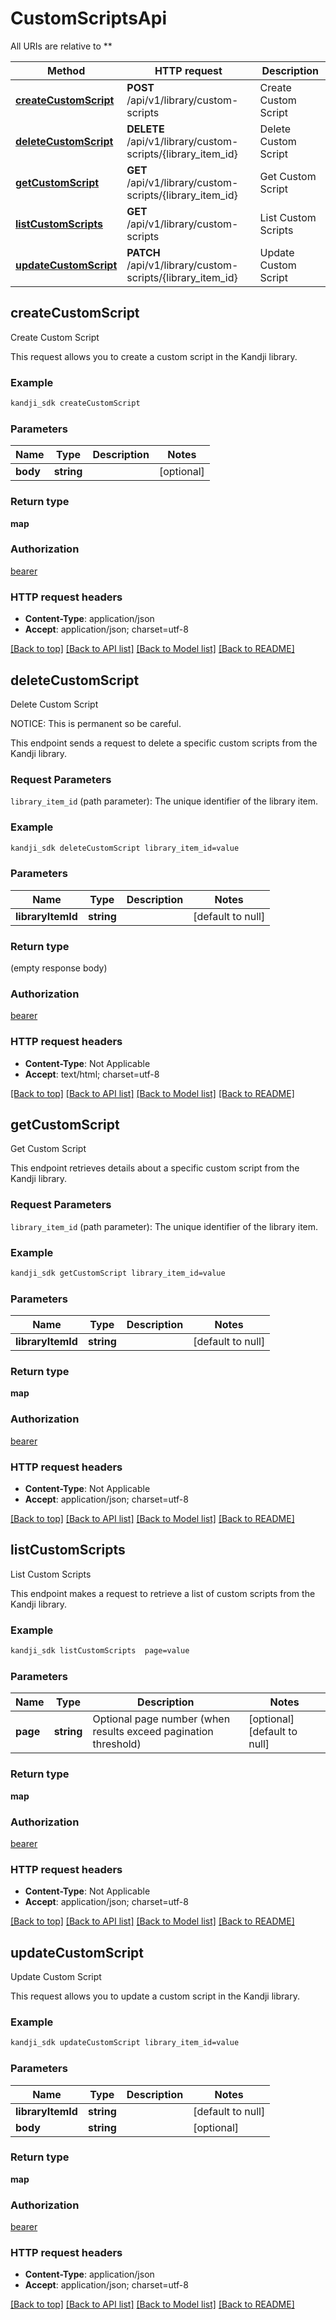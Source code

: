 # CustomScriptsApi

All URIs are relative to **

Method | HTTP request | Description
------------- | ------------- | -------------
[**createCustomScript**](CustomScriptsApi.md#createCustomScript) | **POST** /api/v1/library/custom-scripts | Create Custom Script
[**deleteCustomScript**](CustomScriptsApi.md#deleteCustomScript) | **DELETE** /api/v1/library/custom-scripts/{library_item_id} | Delete Custom Script
[**getCustomScript**](CustomScriptsApi.md#getCustomScript) | **GET** /api/v1/library/custom-scripts/{library_item_id} | Get Custom Script
[**listCustomScripts**](CustomScriptsApi.md#listCustomScripts) | **GET** /api/v1/library/custom-scripts | List Custom Scripts
[**updateCustomScript**](CustomScriptsApi.md#updateCustomScript) | **PATCH** /api/v1/library/custom-scripts/{library_item_id} | Update Custom Script



## createCustomScript

Create Custom Script

This request allows you to create a custom script in the Kandji library.

### Example

```bash
kandji_sdk createCustomScript
```

### Parameters


Name | Type | Description  | Notes
------------- | ------------- | ------------- | -------------
 **body** | **string** |  | [optional]

### Return type

**map**

### Authorization

[bearer](../README.md#bearer)

### HTTP request headers

- **Content-Type**: application/json
- **Accept**: application/json; charset=utf-8

[[Back to top]](#) [[Back to API list]](../README.md#documentation-for-api-endpoints) [[Back to Model list]](../README.md#documentation-for-models) [[Back to README]](../README.md)


## deleteCustomScript

Delete Custom Script

<p>NOTICE: This is permanent so be careful.</p>
<p>This endpoint sends a request to delete a specific custom scripts from the Kandji library.</p>
<h3 id=&quot;request-parameters&quot;>Request Parameters</h3>
<p><code>library_item_id</code> (path parameter): The unique identifier of the library item.</p>

### Example

```bash
kandji_sdk deleteCustomScript library_item_id=value
```

### Parameters


Name | Type | Description  | Notes
------------- | ------------- | ------------- | -------------
 **libraryItemId** | **string** |  | [default to null]

### Return type

(empty response body)

### Authorization

[bearer](../README.md#bearer)

### HTTP request headers

- **Content-Type**: Not Applicable
- **Accept**: text/html; charset=utf-8

[[Back to top]](#) [[Back to API list]](../README.md#documentation-for-api-endpoints) [[Back to Model list]](../README.md#documentation-for-models) [[Back to README]](../README.md)


## getCustomScript

Get Custom Script

<p>This endpoint retrieves details about a specific custom script from the Kandji library.</p>
<h3 id=&quot;request-parameters&quot;>Request Parameters</h3>
<p><code>library_item_id</code> (path parameter): The unique identifier of the library item.</p>

### Example

```bash
kandji_sdk getCustomScript library_item_id=value
```

### Parameters


Name | Type | Description  | Notes
------------- | ------------- | ------------- | -------------
 **libraryItemId** | **string** |  | [default to null]

### Return type

**map**

### Authorization

[bearer](../README.md#bearer)

### HTTP request headers

- **Content-Type**: Not Applicable
- **Accept**: application/json; charset=utf-8

[[Back to top]](#) [[Back to API list]](../README.md#documentation-for-api-endpoints) [[Back to Model list]](../README.md#documentation-for-models) [[Back to README]](../README.md)


## listCustomScripts

List Custom Scripts

This endpoint makes a request to retrieve a list of custom scripts from the Kandji library.

### Example

```bash
kandji_sdk listCustomScripts  page=value
```

### Parameters


Name | Type | Description  | Notes
------------- | ------------- | ------------- | -------------
 **page** | **string** | Optional page number (when results exceed pagination threshold) | [optional] [default to null]

### Return type

**map**

### Authorization

[bearer](../README.md#bearer)

### HTTP request headers

- **Content-Type**: Not Applicable
- **Accept**: application/json; charset=utf-8

[[Back to top]](#) [[Back to API list]](../README.md#documentation-for-api-endpoints) [[Back to Model list]](../README.md#documentation-for-models) [[Back to README]](../README.md)


## updateCustomScript

Update Custom Script

This request allows you to update a custom script in the Kandji library.

### Example

```bash
kandji_sdk updateCustomScript library_item_id=value
```

### Parameters


Name | Type | Description  | Notes
------------- | ------------- | ------------- | -------------
 **libraryItemId** | **string** |  | [default to null]
 **body** | **string** |  | [optional]

### Return type

**map**

### Authorization

[bearer](../README.md#bearer)

### HTTP request headers

- **Content-Type**: application/json
- **Accept**: application/json; charset=utf-8

[[Back to top]](#) [[Back to API list]](../README.md#documentation-for-api-endpoints) [[Back to Model list]](../README.md#documentation-for-models) [[Back to README]](../README.md)

